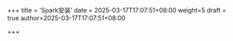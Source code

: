 +++
title = 'Spark安装'
date = 2025-03-17T17:07:51+08:00
weight=5
draft = true
author=2025-03-17T17:07:51+08:00

+++
